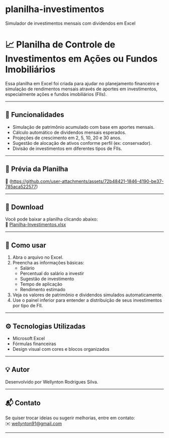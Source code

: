 # planilha-investimentos
Simulador de investimentos mensais com dividendos em Excel
# 📈 Planilha de Controle de Investimentos em Ações ou Fundos Imobiliários

Essa planilha em Excel foi criada para ajudar no planejamento financeiro e simulação de rendimentos mensais através de aportes em investimentos, especialmente ações e fundos imobiliários (FIIs).

---

## 🧮 Funcionalidades

- Simulação de patrimônio acumulado com base em aportes mensais.
- Cálculo automático de dividendos mensais esperados.
- Projeções de crescimento em 2, 5, 10, 20 e 30 anos.
- Sugestão de alocação de ativos conforme perfil (ex: conservador).
- Divisão de investimentos em diferentes tipos de FIIs.

---

## 📸 Prévia da Planilha

📎 (https://github.com/user-attachments/assets/72b48421-1846-4190-be37-785aca522577)


---

## 📂 Download

Você pode baixar a planilha clicando abaixo:  
📎 [Planilha-Investimentos.xlsx](https://github.com/user-attachments/files/20523151/Planilha-Investimentos.xlsx)


---

## 📝 Como usar

1. Abra o arquivo no Excel.
2. Preencha as informações básicas:
   - Salário
   - Percentual do salário a investir
   - Sugestão de investimento
   - Tempo de aplicação
   - Rendimento estimado
3. Veja os valores de patrimônio e dividendos simulados automaticamente.
4. Use o painel inferior para entender a distribuição de seus investimentos por tipo de FII.

---

## ⚙️ Tecnologias Utilizadas

- Microsoft Excel
- Fórmulas financeiras
- Design visual com cores e blocos organizados

---

## 💡 Autor

Desenvolvido por Wellynton Rodrigues Silva.

---

## 📬 Contato

Se quiser trocar ideias ou sugerir melhorias, entre em contato:  
✉️ wellynton91@gmail.com  

---
